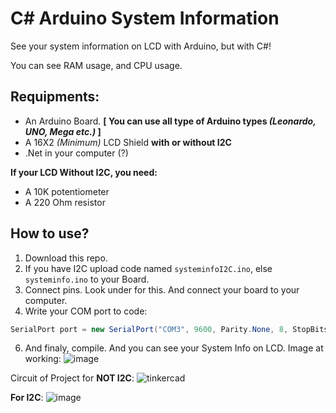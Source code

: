 # C# Arduino System Information
See your system information on LCD with Arduino, but with C#!

You can see RAM usage, and CPU usage.
## Requipments:
- An Arduino Board. **[ You can use all type of Arduino types *(Leonardo, UNO, Mega etc.)* ]**
- A 16X2 *(Minimum)* LCD Shield **with or without I2C**
- .Net in your computer (?)

**If your LCD Without I2C, you need:**
- A 10K potentiometer 
- A 220 Ohm resistor 


## How to use?
1. Download this repo.
2. If you have I2C upload code named `systeminfoI2C.ino`, else `systeminfo.ino` to your Board.
3. Connect pins. Look under for this. And connect your board to your computer.
4. Write your COM port to code:
```cs
SerialPort port = new SerialPort("COM3", 9600, Parity.None, 8, StopBits.One);
```
6. And finaly, compile. And you can see your System Info on LCD.
Image at working:
![image](https://user-images.githubusercontent.com/70021050/147857017-f1ea1fb9-cfdc-4139-93a1-c50da9da4bb0.jpg)

Circuit of Project for **NOT I2C**:
![tinkercad](https://user-images.githubusercontent.com/70021050/147857009-69643cf9-e338-4abb-81e5-e55f44b51196.png)

**For I2C**:
![image](https://user-images.githubusercontent.com/70021050/147857874-e9ff53cb-1a57-4f7c-a34b-258d9aaa5340.png)
